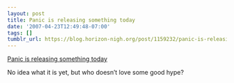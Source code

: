 ```yaml
---
layout: post
title: Panic is releasing something today
date: '2007-04-23T12:49:48-07:00'
tags: []
tumblr_url: https://blog.horizon-nigh.org/post/1159232/panic-is-releasing-something-today
---
```

[Panic is releasing something today](http://stevenf.com/2007/04/ten_years_and_counting.php)  

No idea what it is yet, but who doesn’t love some good hype?

